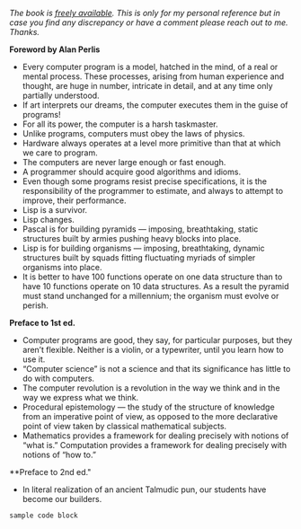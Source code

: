 _The book is [freely available](https://mitpress.mit.edu/sites/default/files/sicp/index.html).
This is only for my personal reference but in case you find any discrepancy or have a comment please reach out to me. Thanks._

**Foreword by Alan Perlis**
- Every computer program is a model, hatched in the mind, of a real or mental process. These processes, arising from human experience and thought, are huge in number, intricate in detail, and at any time only partially understood.
- If art interprets our dreams, the computer executes them in the guise of programs!
- For all its power, the computer is a harsh taskmaster.
- Unlike programs, computers must obey the laws of physics.
- Hardware always operates at a level more primitive than that at which we care to program.
- The computers are never large enough or fast enough.
- A programmer should acquire good algorithms and idioms.
- Even though some programs resist precise specifications, it is the responsibility of the programmer to estimate, and always to attempt to improve, their performance.
- Lisp is a survivor.
- Lisp changes.
- Pascal is for building pyramids — imposing, breathtaking, static structures built by armies pushing heavy blocks into place.
- Lisp is for building organisms — imposing, breathtaking, dynamic structures built by squads fitting fluctuating myriads of simpler organisms into place.
- It is better to have 100 functions operate on one data structure than to have 10 functions operate on 10 data structures. As a result the pyramid must stand unchanged for a millennium; the organism must evolve or perish.

**Preface to 1st ed.**
- Computer programs are good, they say, for particular purposes, but they aren’t flexible. Neither is a violin, or a typewriter, until you learn how to use it.
- “Computer science” is not a science and that its significance has little to do with computers.
- The computer revolution is a revolution in the way we think and in the way we express what we think.
- Procedural epistemology — the study of the structure of knowledge from an imperative point of view, as opposed to the more declarative point of view taken by classical mathematical subjects.
- Mathematics provides a framework for dealing precisely with notions of “what is.” Computation provides a framework for dealing precisely with notions of “how to.”

**Preface to 2nd ed."
- In literal realization of an ancient Talmudic pun, our students have become our builders.



```markdown
sample code block
```
